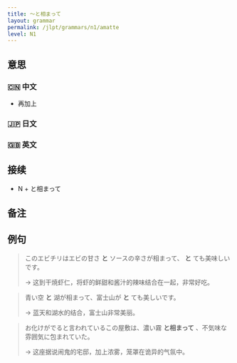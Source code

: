```yaml
---
title: 〜と相まって
layout: grammar
permalink: /jlpt/grammars/n1/amatte
level: N1
---
```


## 意思

### 🇨🇳 中文

- 再加上

### 🇯🇵 日文


### 🇬🇧 英文


## 接续

- N + と相まって

## 备注


## 例句

> このエビチリはエビの甘さ **と** ソースの辛さが相まって、 **と** ても美味しいです。
>
> → 这到干焼虾仁，将虾的鲜甜和酱汁的辣味结合在一起，非常好吃。

> 青い空 **と** 湖が相まって、富士山が **と** ても美しいです。
>
> → 蓝天和湖水的结合，富士山非常美丽。

> お化けがでると言われているこの屋敷は、濃い霧 **と相まって** 、不気味な雰囲気に包まれていた。
>
> → 这座据说闹鬼的宅邸，加上浓雾，笼罩在诡异的气氛中。

